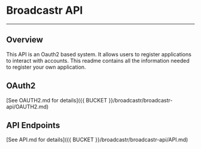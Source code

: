 # Broadcastr API
---
## Overview
This API is an Oauth2 based system. It allows users to register applications to interact with accounts.
This readme contains all the information needed to register your own application.

## OAuth2
[See OAUTH2.md for details]({{ BUCKET }}/broadcastr/broadcastr-api/OAUTH2.md)

## API Endpoints
[See API.md for details]({{ BUCKET }}/broadcastr/broadcastr-api/API.md)


